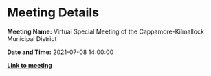 # Meeting Details

**Meeting Name:** Virtual Special Meeting of the Cappamore-Kilmallock Municipal District

**Date and Time:** 2021-07-08 14:00:00

**<a href="https://www.limerick.ie/council/whats-on/special-meeting-cappamore-kilmallock-municipal-district-3" target="_blank">Link to meeting</a>**

